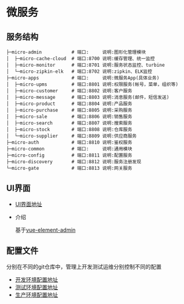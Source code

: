 # 微服务
## 服务结构

    ├─micro-admin           # 端口:     说明:图形化管理模块
    │  ├─micro-cache-cloud  # 端口:8700 说明:缓存管理、统一监控
    │  ├─micro-monitor      # 端口:8701 说明:服务状态监控、turbine 
    │  └─micro-zipkin-elk   # 端口:8702 说明:zipkin、ELK监控
    ├─micro-apps            # 端口:     说明:微服务App(具体业务)
    │  ├─micro-upms         # 端口:8801 说明:权限服务(帐号，菜单，组织等)
    │  ├─micro-customer     # 端口:8802 说明:客户服务
    │  ├─micro-message      # 端口:8803 说明:消息服务(邮件，短信发送)
    │  ├─micro-product      # 端口:8804 说明:产品服务
    │  ├─micro-purchase     # 端口:8805 说明:采购服务
    │  ├─micro-sale         # 端口:8806 说明:销售服务
    │  ├─micro-search       # 端口:8807 说明:搜索服务
    │  ├─micro-stock        # 端口:8808 说明:仓库服务
    │  └─micro-supplier     # 端口:8809 说明:供应商服务
    ├─micro-auth            # 端口:8810 说明:鉴权服务
    ├─micro-common          # 端口:     说明:通用模块
    ├─micro-config          # 端口:8811 说明:配置服务
    ├─micro-discovery       # 端口:8812 说明:服务注册发现
    └─micro-gate            # 端口:8813 说明:网关服务
## UI界面
* [UI界面地址](https://github.com/hexiaoyun128/micro-ui)
* 介绍
    
    基于[vue-element-admin](https://github.com/PanJiaChen/vue-element-admin)
    
## 配置文件
分别在不同的git仓库中，管理上开发测试运维分别控制不同的配置

* [开发环境配置地址](https://github.com/hexiaoyun128/micro-dev-config)
* [测试环境配置地址](https://github.com/hexiaoyun128/micro-test-config)
* [生产环境配置地址](https://github.com/hexiaoyun128/micro-prod-config)


